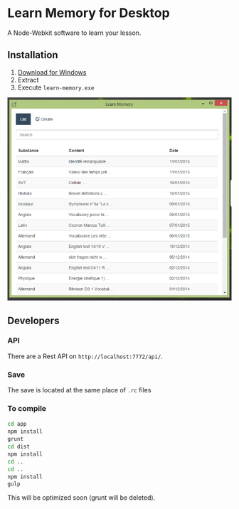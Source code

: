 # Learn Memory for Desktop

A Node-Webkit software to learn your lesson.

## Installation

1. [Download for Windows](https://raw.githubusercontent.com/cedced19/learn-memory-desktop/master/dist/Windows.zip)
2. Extract
3. Execute `learn-memory.exe`

![Demo](demo.png)


## Developers

### API

There are a Rest API on `http://localhost:7772/api/`.

### Save

The save is located at the same place of `.rc` files

### To compile


```bash
cd app
npm install
grunt
cd dist
npm install
cd ..
cd ..
npm install
gulp
```

This will be optimized soon (grunt will be deleted).